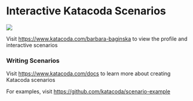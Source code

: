 # Interactive Katacoda Scenarios

[![](http://shields.katacoda.com/katacoda/barbara-baginska/count.svg)](https://www.katacoda.com/barbara-baginska "Get your profile on Katacoda.com")

Visit https://www.katacoda.com/barbara-baginska to view the profile and interactive scenarios

### Writing Scenarios
Visit https://www.katacoda.com/docs to learn more about creating Katacoda scenarios

For examples, visit https://github.com/katacoda/scenario-example
